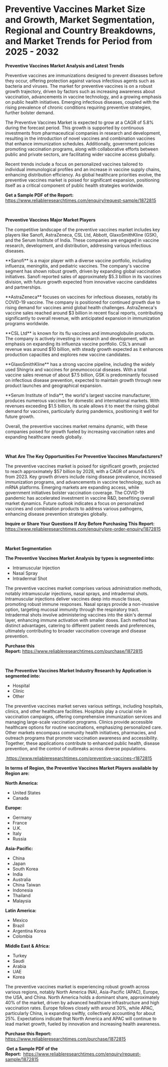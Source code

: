<p><h1>Preventive Vaccines Market Size and Growth, Market Segmentation, Regional and Country Breakdowns, and Market Trends for Period from 2025 -  2032</h1></p><p><strong>Preventive Vaccines Market Analysis and Latest Trends</strong></p>
<p><p>Preventive vaccines are immunizations designed to prevent diseases before they occur, offering protection against various infectious agents such as bacteria and viruses. The market for preventive vaccines is on a robust growth trajectory, driven by factors such as increasing awareness about vaccination, advancements in vaccine technology, and a growing emphasis on public health initiatives. Emerging infectious diseases, coupled with the rising prevalence of chronic conditions requiring preventive strategies, further bolster demand.</p><p>The Preventive Vaccines Market is expected to grow at a CAGR of 5.8% during the forecast period. This growth is supported by continuous investments from pharmaceutical companies in research and development, resulting in the introduction of novel vaccines and combination vaccines that enhance immunization schedules. Additionally, government policies promoting vaccination programs, along with collaborative efforts between public and private sectors, are facilitating wider vaccine access globally. </p><p>Recent trends include a focus on personalized vaccines tailored to individual immunological profiles and an increase in vaccine supply chains, enhancing distribution efficiency. As global healthcare priorities evolve, the preventive vaccines market is poised for significant expansion, positioning itself as a critical component of public health strategies worldwide.</p></p>
<p><strong>Get a Sample PDF of the Report:&nbsp;</strong> <a href="https://www.reliableresearchtimes.com/enquiry/request-sample/1872815?utm_campaign=3439&utm_medium=2&utm_source=Github&utm_content=ia&utm_term=19042025&utm_id=preventive-vaccines">https://www.reliableresearchtimes.com/enquiry/request-sample/1872815</a></p>
<p>&nbsp;</p>
<p><strong>Preventive Vaccines Major Market Players</strong></p>
<p><p>The competitive landscape of the preventive vaccines market includes key players like Sanofi, AstraZeneca, CSL Ltd, Abbott, GlaxoSmithKline (GSK), and the Serum Institute of India. These companies are engaged in vaccine research, development, and distribution, addressing various infectious diseases.</p><p>**Sanofi** is a major player with a diverse vaccine portfolio, including influenza, meningitis, and pediatric vaccines. The company's vaccine segment has shown robust growth, driven by expanding global vaccination initiatives. Sanofi reported sales of approximately $5.3 billion in its vaccines division, with future growth expected from innovative vaccine candidates and partnerships.</p><p>**AstraZeneca** focuses on vaccines for infectious diseases, notably its COVID-19 vaccine. The company is positioned for continued growth due to rising demand for vaccines amid global health challenges. AstraZeneca's vaccine sales reached around $3 billion in recent fiscal reports, contributing significantly to overall revenue, with anticipated expansion in immunization programs worldwide.</p><p>**CSL Ltd** is known for its flu vaccines and immunoglobulin products. The company is actively investing in research and development, with an emphasis on expanding its influenza vaccine portfolio. CSL’s annual revenue was around $10 billion, with steady growth expected as it enhances production capacities and explores new vaccine candidates.</p><p>**GlaxoSmithKline** has a strong vaccine pipeline, including the widely used Shingrix and vaccines for pneumococcal diseases. With a total vaccine sales revenue of about $7.5 billion, GSK is predominantly focused on infectious disease prevention, expected to maintain growth through new product launches and geographical expansion.</p><p>**Serum Institute of India**, the world's largest vaccine manufacturer, produces numerous vaccines for domestic and international markets. With revenues exceeding $1.5 billion, its scale allows it to meet the rising global demand for vaccines, particularly during pandemics, positioning it well for future growth.</p><p>Overall, the preventive vaccines market remains dynamic, with these companies poised for growth fueled by increasing vaccination rates and expanding healthcare needs globally.</p></p>
<p>&nbsp;</p>
<p><strong>What Are The Key Opportunities For Preventive Vaccines Manufacturers?</strong></p>
<p><p>The preventive vaccines market is poised for significant growth, projected to reach approximately $57 billion by 2028, with a CAGR of around 6.5% from 2023. Key growth drivers include rising disease prevalence, increased immunization programs, and advancements in vaccine technology, such as mRNA platforms. Emerging markets are expanding access, while government initiatives bolster vaccination coverage. The COVID-19 pandemic has accelerated investment in vaccine R&D, benefiting overall market dynamics. Future outlook indicates a focus on personalized vaccines and combination products to address various pathogens, enhancing disease prevention strategies globally.</p></p>
<p><strong>Inquire or Share Your Questions If Any Before Purchasing This Report:</strong> <a href="https://www.reliableresearchtimes.com/enquiry/pre-order-enquiry/1872815?utm_campaign=3439&utm_medium=2&utm_source=Github&utm_content=ia&utm_term=19042025&utm_id=preventive-vaccines">https://www.reliableresearchtimes.com/enquiry/pre-order-enquiry/1872815</a></p>
<p>&nbsp;</p>
<p><strong>Market Segmentation</strong></p>
<p><strong>The Preventive Vaccines Market Analysis by types is segmented into:</strong></p>
<p><ul><li>Intramuscular Injection</li><li>Nasal Spray</li><li>Intradermal Shot</li></ul></p>
<p><p>The preventive vaccines market comprises various administration methods, notably intramuscular injections, nasal sprays, and intradermal shots. Intramuscular injections deliver vaccines deep into muscle tissue, promoting robust immune responses. Nasal sprays provide a non-invasive option, targeting mucosal immunity through the respiratory tract. Intradermal shots involve administering vaccines into the skin's dermal layer, enhancing immune activation with smaller doses. Each method has distinct advantages, catering to different patient needs and preferences, ultimately contributing to broader vaccination coverage and disease prevention.</p></p>
<p><strong>Purchase this Report:&nbsp;</strong><a href="https://www.reliableresearchtimes.com/purchase/1872815?utm_campaign=3439&utm_medium=2&utm_source=Github&utm_content=ia&utm_term=19042025&utm_id=preventive-vaccines">https://www.reliableresearchtimes.com/purchase/1872815</a></p>
<p>&nbsp;</p>
<p><strong>The Preventive Vaccines Market Industry Research by Application is segmented into:</strong></p>
<p><ul><li>Hospital</li><li>Clinic</li><li>Other</li></ul></p>
<p><p>The preventive vaccines market serves various settings, including hospitals, clinics, and other healthcare facilities. Hospitals play a crucial role in vaccination campaigns, offering comprehensive immunization services and managing large-scale vaccination programs. Clinics provide accessible healthcare options for routine vaccinations, emphasizing personalized care. Other markets encompass community health initiatives, pharmacies, and outreach programs that promote vaccination awareness and accessibility. Together, these applications contribute to enhanced public health, disease prevention, and the control of outbreaks across diverse populations.</p></p>
<p><a href="https://www.reliableresearchtimes.com/preventive-vaccines-r1872815?utm_campaign=3439&utm_medium=2&utm_source=Github&utm_content=ia&utm_term=19042025&utm_id=preventive-vaccines">&nbsp;https://www.reliableresearchtimes.com/preventive-vaccines-r1872815</a></p>
<p><strong>In terms of Region, the Preventive Vaccines Market Players available by Region are:</strong></p>
<p>
    <p> <strong> North America: </strong>
        <ul>
            <li>United States</li>
            <li>Canada</li>
        </ul>
        </p> 
    <p> <strong> Europe: </strong>
        <ul>
            <li>Germany</li>
            <li>France</li>
            <li>U.K.</li>
            <li>Italy</li>
            <li>Russia</li>
        </ul>
        </p> 
    <p> <strong> Asia-Pacific: </strong>
        <ul>
            <li>China</li>
            <li>Japan</li>
            <li>South Korea</li>
            <li>India</li>
            <li>Australia</li>
            <li>China Taiwan</li>
            <li>Indonesia</li>
            <li>Thailand</li>
            <li>Malaysia</li>
        </ul>
        </p> 
    <p> <strong> Latin America: </strong>
        <ul>
            <li>Mexico</li>
            <li>Brazil</li>
            <li>Argentina Korea</li>
            <li>Colombia</li>
        </ul>
        </p> 
    <p> <strong> Middle East & Africa: </strong>
        <ul>
            <li>Turkey</li>
            <li>Saudi</li>
            <li>Arabia</li>
            <li>UAE</li>
            <li>Korea</li>
        </ul>
    </p>
    </p>
<p><p>The preventive vaccines market is experiencing robust growth across various regions, notably North America (NA), Asia-Pacific (APAC), Europe, the USA, and China. North America holds a dominant share, approximately 40% of the market, driven by advanced healthcare infrastructure and high vaccination rates. Europe follows closely with around 30%, while APAC, particularly China, is expanding swiftly, collectively accounting for about 25%. Expectations indicate that North America and APAC will continue to lead market growth, fueled by innovation and increasing health awareness.</p></p>
<p><strong>Purchase this Report: </strong><a href="https://www.reliableresearchtimes.com/purchase/1872815?utm_campaign=3439&utm_medium=2&utm_source=Github&utm_content=ia&utm_term=19042025&utm_id=preventive-vaccines">https://www.reliableresearchtimes.com/purchase/1872815</a></p>
<p>&nbsp;<strong>Get a Sample PDF of the Report:&nbsp;&nbsp;</strong><a href="https://www.reliableresearchtimes.com/enquiry/request-sample/1872815?utm_campaign=3439&utm_medium=2&utm_source=Github&utm_content=ia&utm_term=19042025&utm_id=preventive-vaccines">https://www.reliableresearchtimes.com/enquiry/request-sample/1872815</a></p>
<p><strong></strong></p>
<p><p></p><p></p><p></p></p>